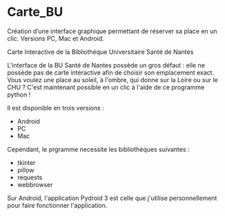 # Carte_BU
Création d’une interface graphique permettant de réserver sa place en un clic. Versions PC, Mac et Android.

Carte Interactive de la Bibliothèque Universitaire Santé de Nantes

L'interface de la BU Santé de Nantes possède un gros défaut : elle ne possède pas de carte intéractive afin de choisir son emplacement exact.
Vous voulez une place au soleil, à l'ombre, qui donne sur la Loire ou sur le CHU ? 
C'est maintenant possible en un clic à l'aide de ce programme python ! 

Il est disponible en trois versions :
  - Android
  - PC
  - Mac

Cependant, le prgramme necessite les bibliothèques suivantes :
  - tkinter
  - pillow
  - requests
  - webbrowser

Sur Android, l'application Pydroid 3 est celle que j'utilise personnellement pour faire fonctionner l'application.
